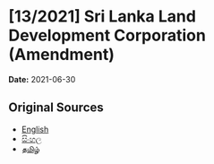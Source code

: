 # [13/2021] Sri Lanka Land Development Corporation (Amendment)

**Date:** 2021-06-30

## Original Sources

- [English](https://documents.gov.lk/view/acts/2021/6/13-2021_E.pdf)
- [සිංහල](https://documents.gov.lk/view/acts/2021/6/13-2021_S.pdf)
- [தமிழ்](https://documents.gov.lk/view/acts/2021/6/13-2021_T.pdf)
